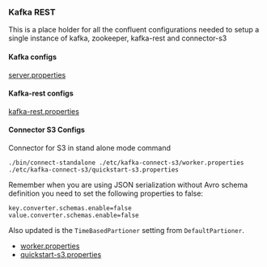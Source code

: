 ### Kafka REST

This is a place holder for all the confluent configurations needed to setup a single instance of kafka, zookeeper, kafka-rest and connector-s3

#### Kafka configs
[server.properties](https://github.com/dhawangayash/confluent_s3_rest_json_serialization/blob/master/server.properties)

#### Kafka-rest configs
[kafka-rest.properties]()

#### Connector S3 Configs
Connector for S3 in stand alone mode command 
```
./bin/connect-standalone ./etc/kafka-connect-s3/worker.properties ./etc/kafka-connect-s3/quickstart-s3.properties
```

Remember when you are using JSON serialization without Avro schema definition you need to set the following properties to false: 
```properties
key.converter.schemas.enable=false
value.converter.schemas.enable=false
``` 

Also updated is the `TimeBasedPartioner` setting from `DefaultPartioner`.

- [worker.properties](https://github.com/dhawangayash/confluent_s3_rest_json_serialization/blob/master/worker.properties)
- [quickstart-s3.properties](https://github.com/dhawangayash/confluent_s3_rest_json_serialization/blob/master/quickstart-s3.properties)